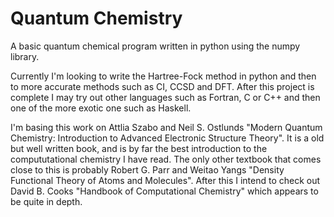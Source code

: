 # Quantum Chemistry
A basic quantum chemical program written in python using the numpy library.

Currently I'm looking to write the Hartree-Fock method in python and then to more accurate methods such as CI, CCSD and DFT. After this project is complete I may try out other languages such as Fortran, C or C++ and then one of the more exotic one such as Haskell.

I'm basing this work on Attlia Szabo and Neil S. Ostlunds "Modern Quantum Chemistry: Introduction to Advanced Electronic Structure Theory". It is a old but well written book, and is by far the best introduction to the compututational chemistry I have read. The only other textbook that comes close to this is probably Robert G. Parr and Weitao Yangs "Density Functional Theory of Atoms and Molecules". After this I intend to check out David B. Cooks "Handbook of Computational Chemistry" which appears to be quite in depth.
